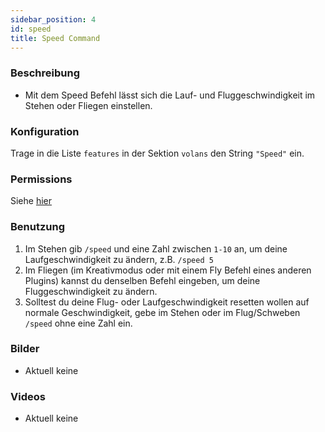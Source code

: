 ```yaml
---
sidebar_position: 4
id: speed
title: Speed Command
---
```

### Beschreibung
* Mit dem Speed Befehl lässt sich die Lauf- und Fluggeschwindigkeit im Stehen oder Fliegen einstellen.
### Konfiguration
Trage in die Liste `features` in der Sektion `volans` den String `"Speed"` ein.
### Permissions
Siehe [hier](/docs/Permissions/#speed)
### Benutzung
1. Im Stehen gib `/speed` und eine Zahl zwischen `1-10` an, um deine Laufgeschwindigkeit zu ändern, z.B. `/speed 5`
2. Im Fliegen (im Kreativmodus oder mit einem Fly Befehl eines anderen Plugins) kannst du denselben Befehl eingeben, um deine Fluggeschwindigkeit zu ändern.
3. Solltest du deine Flug- oder Laufgeschwindigkeit resetten wollen auf normale Geschwindigkeit, gebe im Stehen oder im Flug/Schweben `/speed` ohne eine Zahl ein.
### Bilder
- Aktuell keine
### Videos
- Aktuell keine